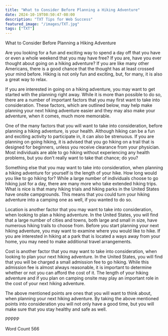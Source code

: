 ```yaml
---
title: "What to Consider Before Planning a Hiking Adventure"
date: 2024-10-19T08:50:47-08:00
description: "TXT Tips for Web Success"
featured_image: "/images/TXT.jpg"
tags: ["TXT"]
---
```


What to Consider Before Planning a Hiking Adventure

Are you looking for a fun and exciting way to spend a day off that you have or even a whole weekend that you may have free?  If you are, have you ever thought about going on a hiking adventure?  If you are like many other Americans, there is a good chance that the thought has at least crossed your mind before.  Hiking is not only fun and exciting, but, for many, it is also a great way to relax.  

If you are interested in going on a hiking adventure, you may want to get started with the planning right away. While it is more than possible to do so, there are a number of important factors that you may first want to take into consideration. These factors, which are outlined below, may help make planning your next hiking adventure easier and they may also make your adventure, when it comes, much more memorable.

One of the many factors that you will want to take into consideration, before planning a hiking adventure, is your health. Although hiking can be a fun and exciting activity to participate in, it can also be strenuous.  If you are planning on going hiking, it is advised that you go hiking on a trail that is designed for beginners, unless you receive clearance from your physician.  Most individuals are able to go hiking without experiencing any health problems, but you don’t really want to take that chance; do you?

Something else that you may want to take into consideration, when planning a hiking adventure for yourself is the length of your hike.  How long would you like to go hiking for?  While a large number of individuals choose to go hiking just for a day, there are many more who take extended hiking trips. What is nice is that many hiking trials and hiking parks in the United States have onsite campgrounds. This means that you could turn your hiking adventure into a camping one as well, if you wanted to do so.

Location is another factor that you may want to take into consideration, when looking to plan a hiking adventure. In the United States, you will find that a large number of cities and towns, both large and small in size, have numerous hiking trails to choose from. Before you start planning your next hiking adventure, you may want to examine where you would like to hike.  If you are interested in hiking at a park that is located a ways away from your home, you may need to make additional travel arrangements.  

Cost is another factor that you may want to take into consideration, when looking to plan your next hiking adventure. In the United States, you will find that you will be charged a small admission fee to go hiking. While this admission fee is almost always reasonable, it is important to determine whether or not you can afford the cost of it. The length of your hiking adventure and if you plan on camping onsite may play an important role in the cost of your next hiking adventure.

The above mentioned points are ones that you will want to think about, when planning your next hiking adventure.  By taking the above mentioned points into consideration you will not only have a good time, but you will make sure that you stay healthy and safe as well.

PPPPP

Word Count 566

